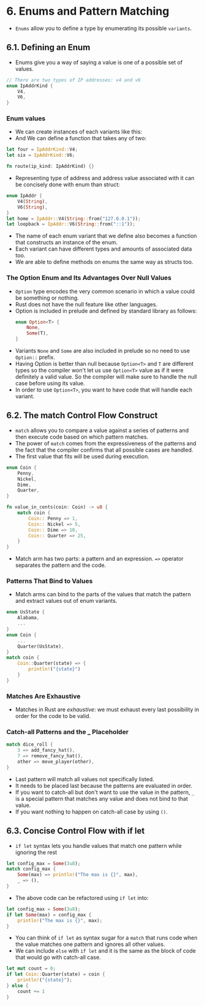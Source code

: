 # 6. Enums and Pattern Matching

- `Enums` allow you to define a type by enumerating its possible `variants`.

## 6.1. Defining an Enum

- Enums give you a way of saying a value is one of a possible set of values.

```rust
// There are two types of IP addresses: v4 and v6
enum IpAddrKind {
    V4,
    V6,
}
```

### Enum values

- We can create instances of each variants like this:
- And We can define a function that takes any of two:

```rust
let four = IpAddrKind::V4;
let six = IpAddrKind::V6;

fn route(ip_kind: IpAddrKind) {}
```

- Representing type of address and address value associated with it can be concisely done with enum than struct:

```rust
enum IpAddr {
    V4(String),
    V6(String),
}
let home = IpAddr::V4(String::from("127.0.0.1"));
let loopback = IpAddr::V6(String::from("::1"));
```

- The name of each enum variant that we define also becomes a function that constructs an instance of the enum.
- Each variant can have different types and amounts of associated data too.
- We are able to define methods on enums the same way as structs too.

### The Option Enum and Its Advantages Over Null Values

- `Option` type encodes the very common scenario in which a value could be something or nothing.
- Rust does not have the null feature like other languages.
- Option is included in prelude and defined by standard library as follows:
  ```rust
  enum Option<T> {
      None,
      Some(T),
  }
  ```
- Variants `None` and `Some` are also included in prelude so no need to use `Option::` prefix.
- Having Option is better than null because `Option<T>` and `T` are different types so the compiler won't let us use `Option<T>` value as if it were definitely a valid value. So the compiler will make sure to handle the null case before using its value.
- In order to use `Option<T>`, you want to have code that will handle each variant.

## 6.2. The match Control Flow Construct

- `match` allows you to compare a value against a series of patterns and then execute code based on which pattern matches.
- The power of `match` comes from the expressiveness of the patterns and the fact that the compiler confirms that all possible cases are handled.
- The first value that fits will be used during execution.

```rust
enum Coin {
    Penny,
    Nickel,
    Dime,
    Quarter,
}

fn value_in_cents(coin: Coin) -> u8 {
    match coin {
        Coin:: Penny => 1,
        Coin:: Nickel => 5,
        Coin:: Dime => 10,
        Coin:: Quarter => 25,
    }
}
```

- Match arm has two parts: a pattern and an expression. `=>` operator separates the pattern and the code.

### Patterns That Bind to Values

- Match arms can bind to the parts of the values that match the pattern and extract values out of enum variants.

```rust
enum UsState {
    Alabama,
    ...
}
enum Coin {
    ...
    Quarter(UsState),
}
match coin {
    Coin::Quarter(state) => {
        println!("{state}")
    }
}
```

### Matches Are Exhaustive

- Matches in Rust are _exhaustive_: we must exhaust every last possibility in order for the code to be valid.

### Catch-all Patterns and the \_ Placeholder

```rust
match dice_roll {
    3 => add_fancy_hat(),
    7 => remove_fancy_hat(),
    other => move_player(other),
}
```

- Last pattern will match all values not specifically listed.
- It needs to be placed last because the patterns are evaluated in order.
- If you want to catch-all but don't want to use the value in the pattern, `_` is a special pattern that matches any value and does not bind to that value.
- If you want nothing to happen on catch-all case by using `()`.

## 6.3. Concise Control Flow with if let

- `if let` syntax lets you handle values that match one pattern while ignoring the rest

```rust
let config_max = Some(3u8);
match config_max {
    Some(max) => println!("The max is {}", max),
    _ => (),
}
```

- The above code can be refactored using `if let` into:

```rust
let config_max = Some(3u8);
if let Some(max) = config_max {
    println!("The max is {}", max);
}
```

- You can think of `if let` as syntax sugar for a `match` that runs code when the value matches one pattern and ignores all other values.
- We can include `else` with `if let` and it is the same as the block of code that would go with catch-all case.

```rust
let mut count = 0;
if let Coin::Quarter(state) = coin {
    println!("{state}");
} else {
    count += 1
}
```

